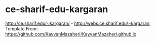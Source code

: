 # ce-sharif-edu-kargaran
http://ce.sharif.edu/~kargaran/ - http://webs.ce.sharif.edu/~kargaran, Template From: https://github.com/KayvanMazaheri/KayvanMazaheri.github.io
